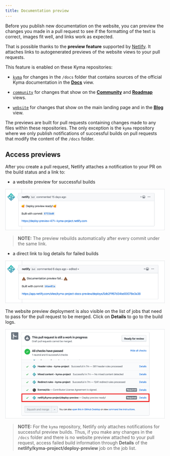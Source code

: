 ```yaml
---
title: Documentation preview
---
```


Before you publish new documentation on the website, you can preview the changes you made in a pull request to see if the formatting of the text is correct, images fit well, and links work as expected.

That is possible thanks to the **preview feature** supported by [Netlify](https://www.netlify.com/). It attaches links to autogenerated previews of the website views to your pull requests.

This feature is enabled on these Kyma repositories:

- [`kyma`](https://github.com/kyma-project/kyma/tree/master/docs) for changes in the `/docs` folder that contains sources of the official Kyma documentation in the [**Docs**](https://kyma-project.io/docs/) view.

- [`community`](https://github.com/kyma-project/community) for changes that show on the [**Community**](https://kyma-project.io/community/) and [**Roadmap**](https://kyma-project.io/roadmap/) views.

- [`website`](https://github.com/kyma-project/website) for changes that show on the main landing page and in the [**Blog**](https://kyma-project.io/blog/) view.

The previews are built for pull requests containing changes made to any files within these repositories. The only exception is the `kyma` repository where we only publish notifications of successful builds on pull requests that modify the content of the `/docs` folder.

## Access previews

After you create a pull request, Netlify attaches a notification to your PR on the build status and a link to:

- a website preview for successful builds

![Successful preview](./assets/successful-preview.png)

>**NOTE:** The preview rebuilds automatically after every commit under the same link.

- a direct link to log details for failed builds

![Failed preview](./assets/failed-preview.png)

The website preview deployment is also visible on the list of jobs that need to pass for the pull request to be merged. Click on **Details** to go to the build logs.

![Job details](./assets/job-details.png)

>**NOTE:** For the `kyma` repository, Netlify only attaches notifications for successful preview builds. Thus, if you make any changes in the `/docs` folder and there is no website preview attached to your pull request, access failed build information through **Details** of the **netlify/kyma-project/deploy-preview** job on the job list.  
